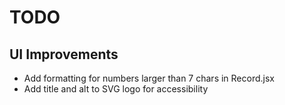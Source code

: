 # TODO

## UI Improvements

- Add formatting for numbers larger than 7 chars in Record.jsx
- Add title and alt to SVG logo for accessibility
